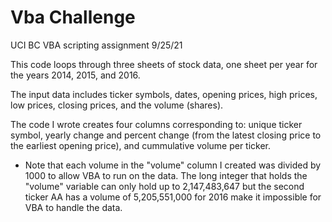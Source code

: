 # Vba Challenge
UCI BC VBA scripting assignment 9/25/21

This code loops through three sheets of stock data, one sheet per year for the years 2014, 2015, and 2016.

The input data includes ticker symbols, dates, opening prices, high prices, low prices, closing prices, and the volume (shares).

The code I wrote creates four columns corresponding to: unique ticker symbol, yearly change and percent change (from the latest closing price to the earliest opening price), and cummulative volume per ticker.

* Note that each volume in the "volume" column I created was divided by 1000 to allow VBA to run on the data.
The long integer that holds the "volume" variable can only hold up to 2,147,483,647 but the second ticker AA has a volume of 5,205,551,000 for 2016 make it impossible for VBA to handle the data.
